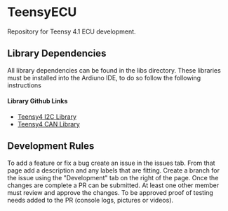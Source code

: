 # TeensyECU
Repository for Teensy 4.1 ECU development. 

## Library Dependencies
All library dependencies can be found in the libs directory. These libraries must be installed into the Ardiuno IDE, to do so follow the following 
<a ref="https://docs.arduino.cc/software/ide-v1/tutorials/installing-libraries">instructions</a>

#### Library Github Links
 - [Teensy4 I2C Library](https://github.com/Richard-Gemmell/teensy4_i2c)
 - [Teensy4 CAN Library](https://github.com/tonton81/FlexCAN_T4)

## Development Rules
To add a feature or fix a bug create an issue in the issues tab. From that page add a description and any labels that are fitting. Create a branch for the issue using the "Development" tab on the right of the page. Once the changes are complete a PR can be submitted. At least one other member must review and approve the changes. To be approved proof of testing needs added to the PR (console logs, pictures or videos).

